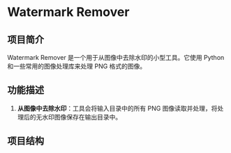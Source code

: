 # Watermark Remover

## 项目简介

Watermark Remover 是一个用于从图像中去除水印的小型工具。它使用 Python 和一些常用的图像处理库来处理 PNG 格式的图像。

## 功能描述

1. **从图像中去除水印**：工具会将输入目录中的所有 PNG 图像读取并处理，将处理后的无水印图像保存在输出目录中。

## 项目结构

